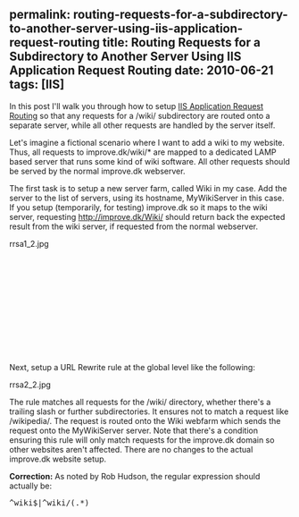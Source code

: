 permalink: routing-requests-for-a-subdirectory-to-another-server-using-iis-application-request-routing
title: Routing Requests for a Subdirectory to Another Server Using IIS Application Request Routing
date: 2010-06-21
tags: [IIS]
---
In this post I'll walk you through how to setup [IIS Application Request Routing](http://www.iis.net/download/applicationrequestrouting) so that any requests for a /wiki/ subdirectory are routed onto a separate server, while all other requests are handled by the server itself.

<!-- more -->

Let's imagine a fictional scenario where I want to add a wiki to my website. Thus, all requests to improve.dk/wiki/* are mapped to a dedicated LAMP based server that runs some kind of wiki software. All other requests should be served by the normal improve.dk webserver.

The first task is to setup a new server farm, called Wiki in my case. Add the server to the list of servers, using its hostname, MyWikiServer in this case. If you setup (temporarily, for testing) improve.dk so it maps to the wiki server, requesting http://improve.dk/Wiki/ should return back the expected result from the wiki server, if requested from the normal webserver.

rrsa1_2.jpg

<pre lang="xml">
<webfarms>
    <webfarm enabled="true" name="Wiki">
        <server enabled="true" address="MyWikiServer">
    </server></webfarm>
    <applicationrequestrouting>
        <hostaffinityproviderlist>
            <add name="Microsoft.Web.Arr.HostNameRoundRobin">
            <add name="Microsoft.Web.Arr.HostNameMemory">
        </add></add></hostaffinityproviderlist>
    </applicationrequestrouting>
</webfarms>
</pre>

Next, setup a URL Rewrite rule at the global level like the following:

rrsa2_2.jpg

The rule matches all requests for the /wiki/ directory, whether there's a trailing slash or further subdirectories. It ensures not to match a request like /wikipedia/. The request is routed onto the Wiki webfarm which sends the request onto the MyWikiServer server. Note that there's a condition ensuring this rule will only match requests for the improve.dk domain so other websites aren't affected. There are no changes to the actual improve.dk website setup.

**Correction:** As noted by Rob Hudson, the regular expression should actually be:

<pre lang="xml">^wiki$|^wiki/(.*)</pre>
